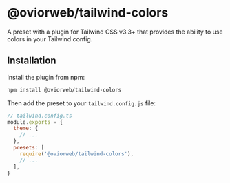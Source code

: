 # @oviorweb/tailwind-colors

A preset with a plugin for Tailwind CSS v3.3+ that provides the ability to use colors in your Tailwind config.

## Installation

Install the plugin from npm:

```sh
npm install @oviorweb/tailwind-colors
```

Then add the preset to your `tailwind.config.js` file:

```js
// tailwind.config.ts
module.exports = {
  theme: {
    // ...
  },
  presets: [
    require('@oviorweb/tailwind-colors'),
    // ...
  ],
}
```

